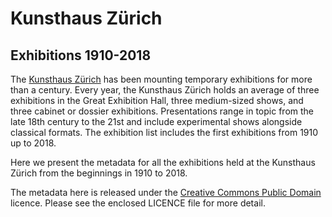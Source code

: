 Kunsthaus Zürich
================

## Exhibitions 1910-2018

The [Kunsthaus Zürich](http://www.kunsthaus.ch/) has been mounting temporary exhibitions for more than a century. Every year, the Kunsthaus Zürich holds an average of three exhibitions in the Great Exhibition Hall, three medium-sized shows, and three cabinet or dossier exhibitions. Presentations range in topic from the late 18th century to the 21st and include experimental shows alongside classical formats. The exhibition list includes the first exhibitions from 1910 up to 2018. 

Here we present the metadata for all the exhibitions held at the Kunsthaus Zürich from the beginnings in 1910 to 2018.

The metadata here is released under the [Creative Commons Public Domain](https://creativecommons.org/publicdomain/mark/1.0/deed.de) licence. Please see the enclosed LICENCE file for more detail.
